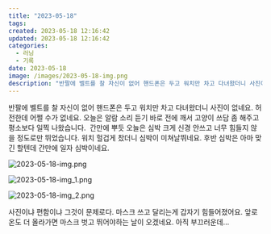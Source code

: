 ```yaml
---
title: "2023-05-18"
tags:
created: 2023-05-18 12:16:42
updated: 2023-05-18 12:16:42
categories:
  - 러닝
  - 기록
date: 2023-05-18
image: /images/2023-05-18-img.png
description: "반팔에 벨트를 찰 자신이 없어 핸드폰은 두고 워치만 차고 다녀왔더니 사진이 없네요. 허전한데 어쩔 수가 없네요. 오늘은 알람 소리 듣기 바로 전에 깨서 고양이 쓰담 좀 해주고 평소보다 일찍 나왔습니다.  간만에 뿌듯 오늘은 심박 크게 신경 안쓰고 너무 힘들지 않을 정도로만 뛰었습니다. "
---
```


반팔에 벨트를 찰 자신이 없어 핸드폰은 두고 워치만 차고 다녀왔더니 사진이 없네요. 허전한데 어쩔 수가 없네요.
오늘은 알람 소리 듣기 바로 전에 깨서 고양이 쓰담 좀 해주고 평소보다 일찍 나왔습니다.  간만에 뿌듯
오늘은 심박 크게 신경 안쓰고 너무 힘들지 않을 정도로만 뛰었습니다. 워치 헐겁게 찼더니 심박이 미쳐날뛰네요. 후반 심박은 아마 맞긴 할텐데 간만에 일자 심박이네요.

 
 ![2023-05-18-img.png](/images/2023-05-18-img.png)
 
 

 
 ![2023-05-18-img_1.png](/images/2023-05-18-img_1.png)
 
 

 
 ![2023-05-18-img_2.png](/images/2023-05-18-img_2.png)
 
 

사진이냐 편함이냐 그것이 문제로다.
마스크 쓰고 달리는게 갑자기 힘들어졌어요. 앞로 온도 더 올라가면 마스크 벗고 뛰어야하는 날이 오겠네요. 아직 부끄러운데…
